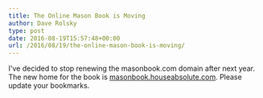 ```yaml
---
title: The Online Mason Book is Moving
author: Dave Rolsky
type: post
date: 2016-08-19T15:57:48+00:00
url: /2016/08/19/the-online-mason-book-is-moving/
---
```


I've decided to stop renewing the masonbook.com domain after next year. The new home for the book is
[masonbook.houseabsolute.com][1]. Please update your bookmarks.

[1]: http://masonbook.houseabsolute.com/
